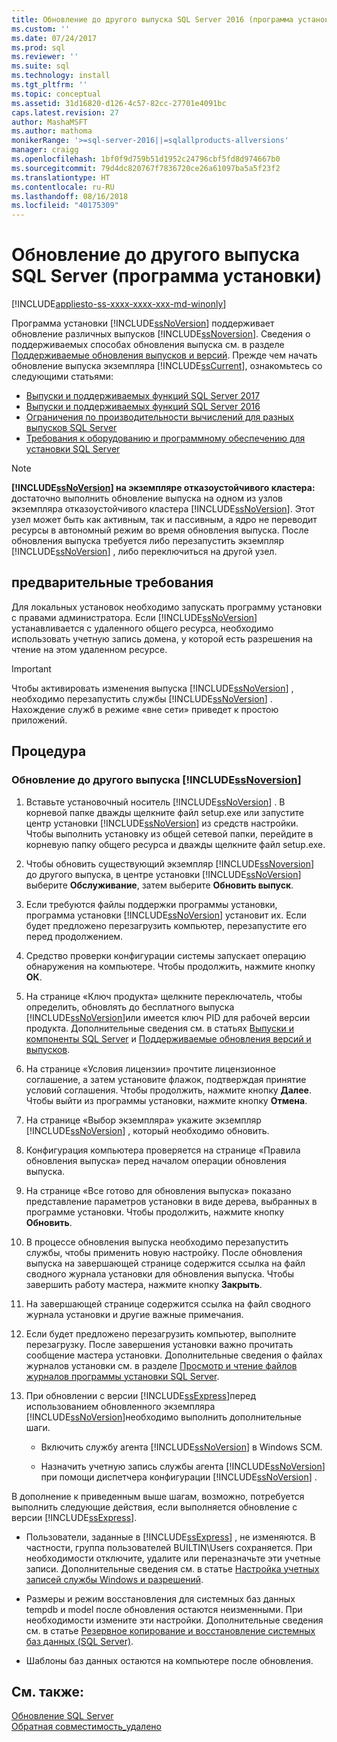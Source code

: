 ```yaml
---
title: Обновление до другого выпуска SQL Server 2016 (программа установки) | Документы Майкрософт
ms.custom: ''
ms.date: 07/24/2017
ms.prod: sql
ms.reviewer: ''
ms.suite: sql
ms.technology: install
ms.tgt_pltfrm: ''
ms.topic: conceptual
ms.assetid: 31d16820-d126-4c57-82cc-27701e4091bc
caps.latest.revision: 27
author: MashaMSFT
ms.author: mathoma
monikerRange: '>=sql-server-2016||=sqlallproducts-allversions'
manager: craigg
ms.openlocfilehash: 1bf0f9d759b51d1952c24796cbf5fd8d974667b0
ms.sourcegitcommit: 79d4dc820767f7836720ce26a61097ba5a5f23f2
ms.translationtype: HT
ms.contentlocale: ru-RU
ms.lasthandoff: 08/16/2018
ms.locfileid: "40175309"
---
```

# <a name="upgrade-to-a-different-edition-of-sql-server-setup"></a>Обновление до другого выпуска SQL Server (программа установки)

[!INCLUDE[appliesto-ss-xxxx-xxxx-xxx-md-winonly](../../includes/appliesto-ss-xxxx-xxxx-xxx-md-winonly.md)]

Программа установки [!INCLUDE[ssNoVersion](../../includes/ssnoversion-md.md)] поддерживает обновление различных выпусков [!INCLUDE[ssNoversion](../../includes/ssnoversion-md.md)]. Сведения о поддерживаемых способах обновления выпуска см. в разделе [Поддерживаемые обновления выпусков и версий](../../database-engine/install-windows/supported-version-and-edition-upgrades-2017.md). Прежде чем начать обновление выпуска экземпляра [!INCLUDE[ssCurrent](../../includes/sscurrent-md.md)], ознакомьтесь со следующими статьями:  

- [Выпуски и поддерживаемых функций SQL Server 2017](../../sql-server/editions-and-components-of-sql-server-2017.md)  
- [Выпуски и поддерживаемых функций SQL Server 2016](../../sql-server/editions-and-components-of-sql-server-2016.md)  
- [Ограничения по производительности вычислений для разных выпусков SQL Server](../../sql-server/compute-capacity-limits-by-edition-of-sql-server.md)  
- [Требования к оборудованию и программному обеспечению для установки SQL Server](../../sql-server/install/hardware-and-software-requirements-for-installing-sql-server.md)  
  
> [!NOTE]  
> **[!INCLUDE[ssNoVersion](../../includes/ssnoversion-md.md)] на экземпляре отказоустойчивого кластера:** достаточно выполнить обновление выпуска на одном из узлов экземпляра отказоустойчивого кластера [!INCLUDE[ssNoVersion](../../includes/ssnoversion-md.md)]. Этот узел может быть как активным, так и пассивным, а ядро не переводит ресурсы в автономный режим во время обновления выпуска. После обновления выпуска требуется либо перезапустить экземпляр [!INCLUDE[ssNoVersion](../../includes/ssnoversion-md.md)] , либо переключиться на другой узел.  
  
## <a name="prerequisites"></a>предварительные требования  
Для локальных установок необходимо запускать программу установки с правами администратора. Если [!INCLUDE[ssNoVersion](../../includes/ssnoversion-md.md)] устанавливается с удаленного общего ресурса, необходимо использовать учетную запись домена, у которой есть разрешения на чтение на этом удаленном ресурсе.  
  
> [!IMPORTANT]  
> Чтобы активировать изменения выпуска [!INCLUDE[ssNoVersion](../../includes/ssnoversion-md.md)] , необходимо перезапустить службы [!INCLUDE[ssNoVersion](../../includes/ssnoversion-md.md)] . Нахождение служб в режиме «вне сети» приведет к простою приложений.  
  
## <a name="procedure"></a>Процедура  
  
### <a name="to-upgrade-to-a-different-edition-of-includessnoversionincludesssnoversion-mdmd"></a>Обновление до другого выпуска [!INCLUDE[ssNoversion](../../includes/ssnoversion-md.md)]  
  
1.  Вставьте установочный носитель [!INCLUDE[ssNoVersion](../../includes/ssnoversion-md.md)] . В корневой папке дважды щелкните файл setup.exe или запустите центр установки [!INCLUDE[ssNoVersion](../../includes/ssnoversion-md.md)] из средств настройки. Чтобы выполнить установку из общей сетевой папки, перейдите в корневую папку общего ресурса и дважды щелкните файл setup.exe.  
  
2.  Чтобы обновить существующий экземпляр [!INCLUDE[ssNoversion](../../includes/ssnoversion-md.md)] до другого выпуска, в центре установки [!INCLUDE[ssNoVersion](../../includes/ssnoversion-md.md)] выберите **Обслуживание**, затем выберите **Обновить выпуск**.  
  
3.  Если требуются файлы поддержки программы установки, программа установки [!INCLUDE[ssNoVersion](../../includes/ssnoversion-md.md)] установит их. Если будет предложено перезагрузить компьютер, перезапустите его перед продолжением.  
  
4.  Средство проверки конфигурации системы запускает операцию обнаружения на компьютере. Чтобы продолжить, нажмите кнопку **ОК**.  
  
5.  На странице «Ключ продукта» щелкните переключатель, чтобы определить, обновлять до бесплатного выпуска [!INCLUDE[ssNoVersion](../../includes/ssnoversion-md.md)]или имеется ключ PID для рабочей версии продукта. Дополнительные сведения см. в статьях [Выпуски и компоненты SQL Server](../../sql-server/editions-and-components-of-sql-server-2017.md) и [Поддерживаемые обновления версий и выпусков](../../database-engine/install-windows/supported-version-and-edition-upgrades.md).  
  
6.  На странице «Условия лицензии» прочтите лицензионное соглашение, а затем установите флажок, подтверждая принятие условий соглашения. Чтобы продолжить, нажмите кнопку **Далее**. Чтобы выйти из программы установки, нажмите кнопку **Отмена**.  
  
7.  На странице «Выбор экземпляра» укажите экземпляр [!INCLUDE[ssNoVersion](../../includes/ssnoversion-md.md)] , который необходимо обновить.  
  
8.  Конфигурация компьютера проверяется на странице «Правила обновления выпуска» перед началом операции обновления выпуска.  
  
9. На странице «Все готово для обновления выпуска» показано представление параметров установки в виде дерева, выбранных в программе установки. Чтобы продолжить, нажмите кнопку **Обновить**.  
  
10. В процессе обновления выпуска необходимо перезапустить службы, чтобы применить новую настройку. После обновления выпуска на завершающей странице содержится ссылка на файл сводного журнала установки для обновления выпуска. Чтобы завершить работу мастера, нажмите кнопку **Закрыть**.  
  
11. На завершающей странице содержится ссылка на файл сводного журнала установки и другие важные примечания.  
  
12. Если будет предложено перезагрузить компьютер, выполните перезагрузку. После завершения установки важно прочитать сообщение мастера установки. Дополнительные сведения о файлах журналов установки см. в разделе [Просмотр и чтение файлов журналов программы установки SQL Server](../../database-engine/install-windows/view-and-read-sql-server-setup-log-files.md).  
  
13. При обновлении с версии [!INCLUDE[ssExpress](../../includes/ssexpress-md.md)]перед использованием обновленного экземпляра [!INCLUDE[ssNoVersion](../../includes/ssnoversion-md.md)]необходимо выполнить дополнительные шаги.  
  
    -   Включить службу агента [!INCLUDE[ssNoVersion](../../includes/ssnoversion-md.md)] в Windows SCM.  
  
    -   Назначить учетную запись службы агента [!INCLUDE[ssNoVersion](../../includes/ssnoversion-md.md)] при помощи диспетчера конфигурации [!INCLUDE[ssNoVersion](../../includes/ssnoversion-md.md)] .  
  
 В дополнение к приведенным выше шагам, возможно, потребуется выполнить следующие действия, если выполняется обновление с версии [!INCLUDE[ssExpress](../../includes/ssexpress-md.md)].  
  
-   Пользователи, заданные в [!INCLUDE[ssExpress](../../includes/ssexpress-md.md)] , не изменяются. В частности, группа пользователей BUILTIN\Users сохраняется. При необходимости отключите, удалите или переназначьте эти учетные записи. Дополнительные сведения см. в статье [Настройка учетных записей службы Windows и разрешений](../../database-engine/configure-windows/configure-windows-service-accounts-and-permissions.md).  
  
-   Размеры и режим восстановления для системных баз данных tempdb и model после обновления остаются неизменными. При необходимости измените эти настройки. Дополнительные сведения см. в статье [Резервное копирование и восстановление системных баз данных (SQL Server)](../../relational-databases/backup-restore/back-up-and-restore-of-system-databases-sql-server.md).  
  
-   Шаблоны баз данных остаются на компьютере после обновления.  
  
## <a name="see-also"></a>См. также:  
 [Обновление SQL Server](../../database-engine/install-windows/upgrade-sql-server.md)   
 [Обратная совместимость_удалено](http://msdn.microsoft.com/library/15d9117e-e2fa-4985-99ea-66a117c1e9fd)  
  
  
